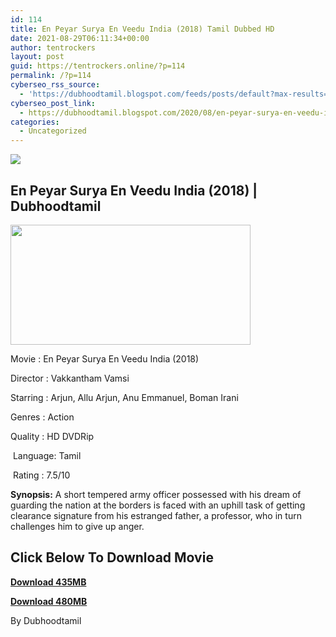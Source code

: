 ```yaml
---
id: 114
title: En Peyar Surya En Veedu India (2018) Tamil Dubbed HD
date: 2021-08-29T06:11:34+00:00
author: tentrockers
layout: post
guid: https://tentrockers.online/?p=114
permalink: /?p=114
cyberseo_rss_source:
  - 'https://dubhoodtamil.blogspot.com/feeds/posts/default?max-results=150&start-index=151'
cyberseo_post_link:
  - https://dubhoodtamil.blogspot.com/2020/08/en-peyar-surya-en-veedu-india-2018.html
categories:
  - Uncategorized
---
```

<div class="media_block">
  <img src="https://1.bp.blogspot.com/-Qo1J3NN-pPk/X0MmBqOtfZI/AAAAAAAACD8/j9hSE9f43DYLsw92Ft3a_OabPLU05QA4wCNcBGAsYHQ/s72-w384-h192-c/c8ca856657779526a1f87a818d6938c3.jpg" class="media_thumbnail" />
</div>

## <span>En Peyar Surya En Veedu India (2018) | Dubhoodtamil</span>

<div class="separator">
  <a href="https://1.bp.blogspot.com/-Qo1J3NN-pPk/X0MmBqOtfZI/AAAAAAAACD8/j9hSE9f43DYLsw92Ft3a_OabPLU05QA4wCNcBGAsYHQ/s600/c8ca856657779526a1f87a818d6938c3.jpg" imageanchor="1"><img loading="lazy" border="0" data-original-height="300" data-original-width="600" height="192" src="https://1.bp.blogspot.com/-Qo1J3NN-pPk/X0MmBqOtfZI/AAAAAAAACD8/j9hSE9f43DYLsw92Ft3a_OabPLU05QA4wCNcBGAsYHQ/w384-h192/c8ca856657779526a1f87a818d6938c3.jpg" width="384" /></a>
</div>

Movie	<span></span>:	<span></span>En Peyar Surya En Veedu India (2018)

Director	<span></span>:	<span></span>Vakkantham Vamsi

Starring	<span></span>:	<span></span>Arjun, Allu Arjun, Anu Emmanuel, Boman Irani&nbsp;

Genres	<span></span>:	<span></span>Action&nbsp;

Quality	<span></span>:	<span></span>HD DVDRip

&nbsp;Language:	<span></span>Tamil

&nbsp;Rating	<span></span>:	<span></span>7.5/10

**Synopsis:** A short tempered army officer possessed with his dream of guarding the nation at the borders is faced with an uphill task of getting clearance signature from his estranged father, a professor, who in turn challenges him to give up anger.

## <span><b>Click Below To Download Movie</b></span>

<span><b><a href="https://oncehelp.com/en-peyar-surya" target="_blank" rel="noopener">Download 435MB</a></b></span>

<span><b><a href="https://oncehelp.com/en-peyar-surya-1" target="_blank" rel="noopener">Download 480MB</a></b></span>

By Dubhoodtamil
